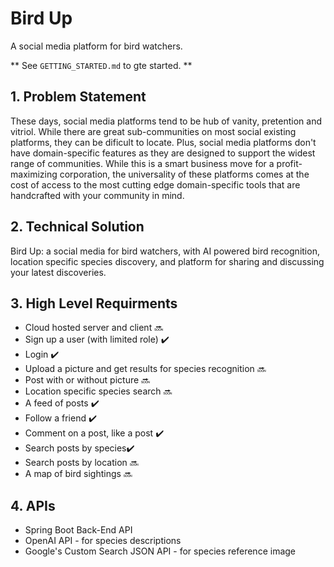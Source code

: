 # Bird Up
A social media platform for bird watchers.

** See `GETTING_STARTED.md` to gte started. **

## 1. Problem Statement
These days, social media platforms tend to be hub of vanity, pretention and vitriol. While there are great sub-communities on most social existing platforms, they can be dificult to locate. Plus, social media platforms don't have domain-specific features as they are designed to support the widest range of communities. While this is a smart business move for a profit-maximizing corporation, the universality of these platforms comes at the cost of access to the most cutting edge domain-specific tools that are handcrafted with your community in mind. 

## 2. Technical Solution
Bird Up: a social media for bird watchers, with AI powered bird recognition, location specific species discovery, and platform for sharing and discussing your latest discoveries.


## 3. High Level Requirments
* Cloud hosted server and client 🔜
* Sign up a user (with limited role) ✔️
* Login ✔️
* Upload a picture and get results for species recognition 🔜
* Post with or without picture 🔜
* Location specific species search 🔜
* A feed of posts ✔️
* Follow a friend ✔️
* Comment on a post, like a post ✔️
* Search posts by species✔️
* Search posts by location 🔜
* A map of bird sightings 🔜

## 4. APIs
* Spring Boot Back-End API
* OpenAI API - for species descriptions
* Google's Custom Search JSON API - for species reference image
